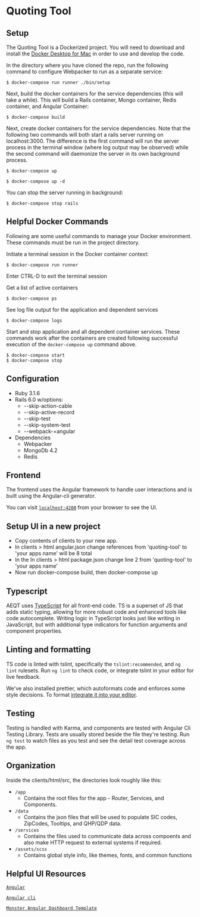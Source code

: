 # Quoting Tool

## Setup

The Quoting Tool is a Dockerized project. You will need to download and install the [Docker Desktop for Mac](https://docs.docker.com/docker-for-mac/install/) in order to use and develop the code.

In the directory where you have cloned the repo, run the following command to configure Webpacker to run as a separate service:

```
$ docker-compose run runner ./bin/setup
```

Next, build the docker containers for the service dependencies (this will take a while). This will build a Rails container, Mongo container, Redis container, and Angular Container:

```
$ docker-compose build
```

Next, create docker containers for the service dependencies. Note that the following two commands will both start a rails server running on localhost:3000. The difference is the first command will run the server process in the terminal window (where log output may be observed) while the second command will daemonize the server in its own background process.

```
$ docker-compose up
```

```
$ docker-compose up -d
```

You can stop the server running in background:

```
$ docker-compose stop rails
```

## Helpful Docker Commands

Following are some useful commands to manage your Docker environment. These commands must be run in the project directory.

Initiate a terminal session in the Docker container context:

```
$ docker-compose run runner
```

Enter CTRL-D to exit the terminal session

Get a list of active containers

```
$ docker-compose ps
```

See log file output for the application and dependent services

```
$ docker-compose logs
```

Start and stop application and all dependent container services. These commands work after the containers are created following successful execution of the `docker-compose up` command above.

```
$ docker-compose start
$ docker-compose stop
```

## Configuration

- Ruby 3.1.6
- Rails 6.0 w/options:
  - --skip-action-cable
  - --skip-active-record
  - --skip-test
  - --skip-system-test
  - --webpack-=angular
- Dependencies
  - Webpacker
  - MongoDb 4.2
  - Redis

## Frontend

The frontend uses the Angular framework to handle user interactions and is built using the Angular-cli generator.

You can visit [`localhost:4200`](http://localhost:4200) from your browser to see the UI.

## Setup UI in a new project

- Copy contents of clients to your new app.
- In clients > html angular.json change references from 'quoting-tool' to 'your apps name' will be 8 total
- In the In clients > html package.json change line 2 from 'quoting-tool' to 'your apps name'
- Now run docker-compose build, then docker-compose up

## Typescript

AEQT uses [TypeScript](https://www.typescriptlang.org) for all front-end code. TS is a superset of JS that adds static typing, allowing for more robust code and enhanced tools like code autocomplete.
Writing logic in TypeScript looks just like writing in JavaScript, but with additional type indicators for function arguments and component properties.

## Linting and formatting

TS code is linted with tslint, specifically the `tslint:recommended`, and `ng lint` rulesets. Run `ng lint` to check code, or integrate tslint in your editor for live feedback.

We've also installed prettier, which autoformats code and enforces some style decisions. To format [integrate it into your editor](https://prettier.io/docs/en/editors.html).

## Testing

Testing is handled with Karma, and components are tested with Angular Cli Testing Library. Tests are usually stored beside the file they're testing. Run `ng test` to watch files as you test and see the detail test coverage across the app.

## Organization

Inside the clients/html/src, the directories look roughly like this:

- `/app`
  - Contains the root files for the app - Router, Services, and Components.
- `/data`
  - Contains the json files that will be used to populate SIC codes, ZipCodes, Tooltips, and QHP/QDP data.
- `/services`
  - Contains the files used to communicate data across compoents and also make HTTP request to external systems if required.
- `/assets/scss`
  - Contains global style info, like themes, fonts, and common functions

## Helpful UI Resources

[`Angular`](https://angular.io/)

[`Angular cli`](https://cli.angular.io/)

[`Monster Angular Dashboard Template`](https://www.wrappixel.com/demos/angular-admin-templates/monster-angular/docs/documentation.html)
